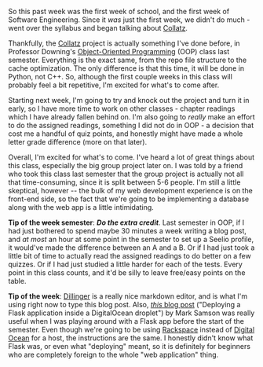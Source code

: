 So this past week was the first week of school, and the first week of Software Engineering. Since it *was* just the first week, we didn't do much - went over the syllabus and began talking about [Collatz](http://www.cs.utexas.edu/users/downing/cs373/projects/Collatz.html). 

Thankfully, the [Collatz](http://www.cs.utexas.edu/users/downing/cs373/projects/Collatz.html) project is actually something I've done before, in Professor Downing's [Object-Oriented Programming](http://www.cs.utexas.edu/users/downing/cs371p/) (OOP) class last semester. Everything is the exact same, from the repo file structure to the cache optimization. The only difference is that this time, it will be done in Python, not C++. So, although the first couple weeks in this class will probably feel a bit repetitive, I'm excited for what's to come after.

Starting next week, I'm going to try and knock out the project and turn it in early, so I have more time to work on other classes - chapter readings which I have already fallen behind on. I'm also going to *really* make an effort to do the assigned readings, something I did not do in OOP - a decision that cost me a handful of quiz points, and honestly might have made a whole letter grade difference (more on that later).

Overall, I'm excited for what's to come. I've heard a lot of great things about this class, especially the big group project later on. I was told by a friend who took this class last semester that the group project is actually not all that time-consuming, since it is split between 5-6 people. I'm still a little skeptical, however -- the bulk of my web development experience is on the front-end side, so the fact that we're going to be implementing a database along with the web app is a little intimidating. 

**Tip of the ~~week~~ semester**: **_Do the extra credit_**. Last semester in OOP, if I had just bothered to spend maybe 30 minutes a week writing a blog post, and *at most* an hour at some point in the semester to set up a Seelio profile, it would've made the difference between an A and a B. Or if I had just took a little bit of time to actually read the assigned readings to do better on a few quizzes. Or if I had just studied a little harder for each of the tests. Every point in this class counts, and it'd be silly to leave free/easy points on the table.

**Tip of the week**: [Dillinger](http://dillinger.io/) is a really nice markdown editor, and is what I'm using right now to type this blog post. Also, [*this* blog post](http://blog.marksteve.com/deploy-a-flask-application-inside-a-digitalocean-droplet) ("Deploying a Flask application inside a DigitalOcean droplet") by Mark Samson was really useful when I was playing around with a Flask app before the start of the semester. Even though we're going to be using [Rackspace](https://www.rackspace.com/) instead of [Digital Ocean](https://www.digitalocean.com/) for a host, the instructions are the same. I honestly didn't know what Flask was, or even what "deploying" meant, so it is definitely for beginners who are completely foreign to the whole "web application" thing.